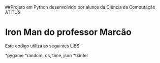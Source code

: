 ##Projeto em Python desenvolvido por
alunos da Ciência da Computação ATITUS
# Iron Man do professor Marcão

Este código utiliza as seguintes LIBS:

*pygame
*random, os, time, json
*tkinter
